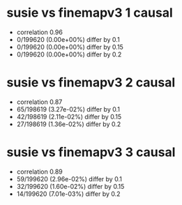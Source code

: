# susie vs finemapv3  1 causal

- correlation 0.96
- 0/199620 (0.00e+00%) differ by 0.1
- 0/199620 (0.00e+00%) differ by 0.15
- 0/199620 (0.00e+00%) differ by 0.2


# susie vs finemapv3  2 causal

- correlation 0.87
- 65/198619 (3.27e-02%) differ by 0.1
- 42/198619 (2.11e-02%) differ by 0.15
- 27/198619 (1.36e-02%) differ by 0.2


# susie vs finemapv3  3 causal

- correlation 0.89
- 59/199620 (2.96e-02%) differ by 0.1
- 32/199620 (1.60e-02%) differ by 0.15
- 14/199620 (7.01e-03%) differ by 0.2


